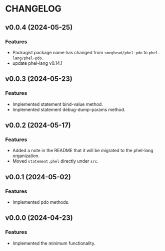 # CHANGELOG

## v0.0.4 (2024-05-25)

### Features

 * Packagist package name has changed from `smeghead/phel-pdo` to `phel-lang/phel-pdo`.
 * update phel-lang v0.14.1

## v0.0.3 (2024-05-23)

### Features

 * Implemented statement bind-value method.
 * Implemented statement debug-dump-params method.

## v0.0.2 (2024-05-17)

### Features

 * Added a note in the README that it will be migrated to the phel-lang organization.
 * Moved `statement.phel` directly under `src`.

## v0.0.1 (2024-05-02)

### Features

 * Implemented pdo methods.

## v0.0.0 (2024-04-23)

### Features

 * Implemented the minimum functionality.



